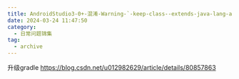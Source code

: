 ```yaml
---
title: AndroidStudio3-0+-混淆-Warning-`-keep-class--extends-java-lang-annotatio
date: 2024-03-24 11:47:50
category:
  - 日常问题锦集
tag:
  - archive
---
```

升级gradle 
https://blog.csdn.net/u012982629/article/details/80857863
